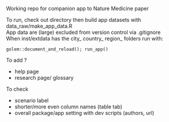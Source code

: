 Working repo for companion app to Nature Medicine paper  

To run, check out directory then build app datasets with data_raw/make_app_data.R  
App data are (large) excluded from version control via .gitignore  
When inst/extdata has the city_ country_ region_ folders run with:  

`golem::document_and_reload(); run_app()`

To add ?  

- help page
- research page/ glossary


To check 

- scenario label
- shorter/more even column names (table tab)
- overall package/app setting with dev scripts (authors, url)

